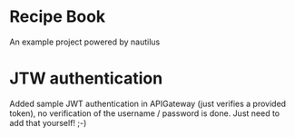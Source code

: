 # Recipe Book

An example project powered by nautilus

# JTW authentication

Added sample JWT authentication in APIGateway (just verifies a provided token),
no verification of the username / password is done. Just need to add that
yourself! ;-)
